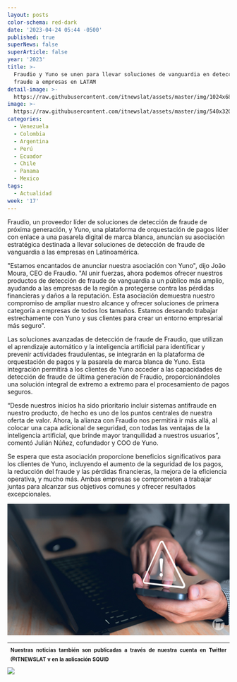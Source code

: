 ```yaml
---
layout: posts
color-schema: red-dark
date: '2023-04-24 05:44 -0500'
published: true
superNews: false
superArticle: false
year: '2023'
title: >-
  Fraudio y Yuno se unen para llevar soluciones de vanguardia en detección de
  fraude a empresas en LATAM
detail-image: >-
  https://raw.githubusercontent.com/itnewslat/assets/master/img/1024x680/telefono-alterado-g.jpg
image: >-
  https://raw.githubusercontent.com/itnewslat/assets/master/img/540x320/telefono-alterado-p.jpg
categories:
  - Venezuela
  - Colombia
  - Argentina
  - Perú
  - Ecuador
  - Chile
  - Panama
  - Mexico
tags:
  - Actualidad
week: '17'
---
```

Fraudio, un proveedor líder de soluciones de detección de fraude de próxima generación, y Yuno, una plataforma de orquestación de pagos líder con enlace a una pasarela digital de marca blanca, anuncian su asociación estratégica destinada a llevar soluciones de detección de fraude de vanguardia a las empresas en Latinoamérica.

"Estamos encantados de anunciar nuestra asociación con Yuno", dijo João Moura, CEO de Fraudio. "Al unir fuerzas, ahora podemos ofrecer nuestros productos de detección de fraude de vanguardia a un público más amplio, ayudando a las empresas de la región a protegerse contra las pérdidas financieras y daños a la reputación. Esta asociación demuestra nuestro compromiso de ampliar nuestro alcance y ofrecer soluciones de primera categoría a empresas de todos los tamaños. Estamos deseando trabajar estrechamente con Yuno y sus clientes para crear un entorno empresarial más seguro".

Las soluciones avanzadas de detección de fraude de Fraudio, que utilizan el aprendizaje automático y la inteligencia artificial para identificar y prevenir actividades fraudulentas, se integrarán en la plataforma de orquestación de pagos y la pasarela de marca blanca de Yuno. Esta integración permitirá a los clientes de Yuno acceder a las capacidades de detección de fraude de última generación de Fraudio, proporcionándoles una solución integral de extremo a extremo para el procesamiento de pagos seguros.

“Desde nuestros inicios ha sido prioritario incluir sistemas antifraude en nuestro producto, de hecho es uno de los puntos centrales de nuestra oferta de valor. Ahora, la alianza con Fraudio nos permitirá ir más allá, al colocar una capa adicional de seguridad, con todas las ventajas de la inteligencia artificial, que brinde mayor tranquilidad a nuestros usuarios”, comentó Julián Núñez, cofundador y COO de Yuno.

Se espera que esta asociación proporcione beneficios significativos para los clientes de Yuno, incluyendo el aumento de la seguridad de los pagos, la reducción del fraude y las pérdidas financieras, la mejora de la eficiencia operativa, y mucho más. Ambas empresas se comprometen a trabajar juntas para alcanzar sus objetivos comunes y ofrecer resultados excepcionales.

![](https://raw.githubusercontent.com/itnewslat/assets/master/img/540x320/telefono-alterado-p.jpg)

<table style="height: 42px;" width="569">
<tbody>
<tr>
<td style="text-align: justify;"><sub><strong>Nuestras noticias también son publicadas a través de nuestra cuenta en Twitter <a href="https://twitter.com/itnewslat?lang=es">@ITNEWSLAT</a> y en la aplicación <a href="https://squidapp.co/en/">SQUID</a></strong></sub></td>
</tr>
</tbody>
</table>
<img src="https://tracker.metricool.com/c3po.jpg?hash=56f88a41e39ab42c063cc51676587a04"/>